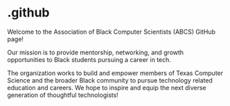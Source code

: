 # .github
Welcome to the Association of Black Computer Scientists (ABCS) GitHub page!

Our mission is to provide mentorship, networking, and growth opportunities to Black students pursuing a career in tech.

The organization works to build and empower members of Texas Computer Science and the broader Black community to pursue technology related education and careers. We hope to inspire and equip the next diverse generation of thoughtful technologists!

<!--

**Here are some ideas to get you started:**

🙋‍♀️ A short introduction - what is your organization all about?
🌈 Contribution guidelines - how can the community get involved?
👩‍💻 Useful resources - where can the community find your docs? Is there anything else the community should know?
🍿 Fun facts - what does your team eat for breakfast?
🧙 Remember, you can do mighty things with the power of [Markdown](https://docs.github.com/github/writing-on-github/getting-started-with-writing-and-formatting-on-github/basic-writing-and-formatting-syntax)
-->

